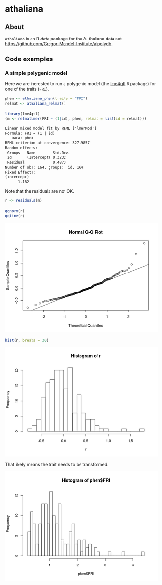 athaliana
=========

About
-----

`athaliana` is an R *data* package for the A. thaliana data set <https://github.com/Gregor-Mendel-Institute/atpolydb>.

Code examples
-------------

### A simple polygenic model

Here we are inerested to run a polygenic model (the [lme4qtl](https://github.com/variani/lme4qtl) R package) for one of the traits (`FRI`).

``` r
phen <- athaliana_phen(traits = "FRI")
relmat <- athaliana_relmat()

library(lme4qtl)
(m <- relmatLmer(FRI ~ (1|id), phen, relmat = list(id = relmat)))
```

    Linear mixed model fit by REML ['lmerMod']
    Formula: FRI ~ (1 | id)
       Data: phen
    REML criterion at convergence: 327.9857
    Random effects:
     Groups   Name        Std.Dev.
     id       (Intercept) 0.3232  
     Residual             0.4873  
    Number of obs: 164, groups:  id, 164
    Fixed Effects:
    (Intercept)  
          1.182  

Note that the residuals are not OK.

``` r
r <- residuals(m)

qqnorm(r)
qqline(r)
```

![](docs/figures/poly_residuals-1.png)

``` r
hist(r, breaks = 30)
```

![](docs/figures/poly_residuals-2.png)

That likely means the trait needs to be transformed.

![](docs/figures/hist_FRI-1.png)
